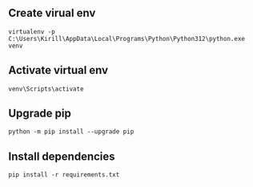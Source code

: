 ## Create virual env
```
virtualenv -p C:\Users\Kirill\AppData\Local\Programs\Python\Python312\python.exe venv
```
## Activate virtual env
```
venv\Scripts\activate
```
## Upgrade pip
```
python -m pip install --upgrade pip
```
## Install dependencies
```
pip install -r requirements.txt
```
